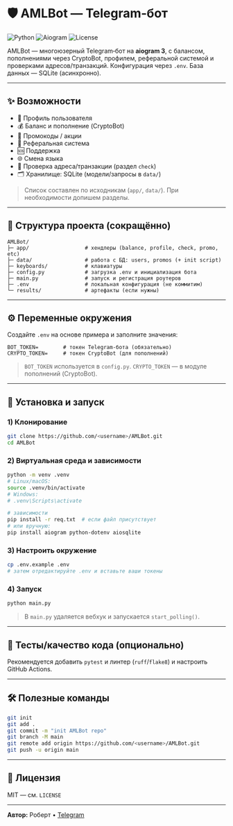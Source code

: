 # 🛡️ AMLBot — Telegram-бот

![Python](https://img.shields.io/badge/Python-3.10%2B-blue)
![Aiogram](https://img.shields.io/badge/aiogram-3.x-ff69b4)
![License](https://img.shields.io/badge/license-MIT-green)

AMLBot — многоюзерный Telegram‑бот на **aiogram 3**, с балансом, пополнениями через CryptoBot, профилем, реферальной системой и проверками адресов/транзакций. Конфигурация через `.env`. База данных — SQLite (асинхронно).

---

## ✨ Возможности
- 👤 Профиль пользователя
- 💰 Баланс и пополнение (CryptoBot)
- 🧩 Промокоды / акции
- 🧷 Реферальная система
- 🆘 Поддержка
- 🌐 Смена языка
- 🔎 Проверка адреса/транзакции (раздел `check`)
- 🗂️ Хранилище: SQLite (модели/запросы в `data/`)

> Список составлен по исходникам (`app/`, `data/`). При необходимости допишем разделы.

---

## 📂 Структура проекта (сокращённо)
```
AMLBot/
├─ app/                  # хендлеры (balance, profile, check, promo, etc)
├─ data/                 # работа с БД: users, promos (+ init script)
├─ keyboards/            # клавиатуры
├─ config.py             # загрузка .env и инициализация бота
├─ main.py               # запуск и регистрация роутеров
├─ .env                  # локальная конфигурация (не коммитим)
└─ results/              # артефакты (если нужны)
```

---

## ⚙️ Переменные окружения
Создайте `.env` на основе примера и заполните значения:
```dotenv
BOT_TOKEN=        # токен Telegram-бота (обязательно)
CRYPTO_TOKEN=     # токен CryptoBot (для пополнений)
```

> `BOT_TOKEN` используется в `config.py`. `CRYPTO_TOKEN` — в модуле пополнений (CryptoBot).

---

## 🚀 Установка и запуск

### 1) Клонирование
```bash
git clone https://github.com/<username>/AMLBot.git
cd AMLBot
```

### 2) Виртуальная среда и зависимости
```bash
python -m venv .venv
# Linux/macOS:
source .venv/bin/activate
# Windows:
# .venv\Scripts\activate

# зависимости
pip install -r req.txt  # если файл присутствует
# или вручную:
pip install aiogram python-dotenv aiosqlite
```

### 3) Настроить окружение
```bash
cp .env.example .env
# затем отредактируйте .env и вставьте ваши токены
```

### 4) Запуск
```bash
python main.py
```

> В `main.py` удаляется вебхук и запускается `start_polling()`.

---

## 🧪 Тесты/качество кода (опционально)
Рекомендуется добавить `pytest` и линтер (`ruff`/`flake8`) и настроить GitHub Actions.

---

## 🛠 Полезные команды
```bash
git init
git add .
git commit -m "init AMLBot repo"
git branch -M main
git remote add origin https://github.com/<username>/AMLBot.git
git push -u origin main
```

---

## 📜 Лицензия
MIT — см. `LICENSE`

---

**Автор:** Роберт • [Telegram](https://t.me/che1zi)
